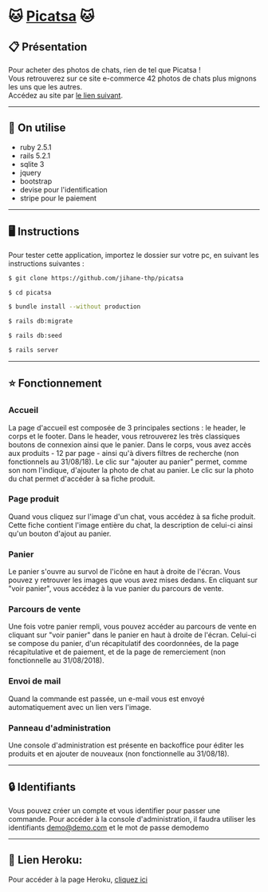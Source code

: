 # :cat: [Picatsa](https://picatsa.herokuapp.com) :cat:

## :clipboard: Présentation
 
 Pour acheter des photos de chats, rien de tel que Picatsa ! <br/>
 Vous retrouverez sur ce site e-commerce 42 photos de chats plus mignons les uns que les autres.<br/>
 Accédez au site par [le lien suivant](https://picatsa.herokuapp.com).
 

------------------------------
## :gem: On utilise

* ruby 2.5.1
* rails 5.2.1
* sqlite 3
* jquery
* bootstrap
* devise pour l'identification
* stripe pour le paiement

------------------------------

## :desktop_computer: Instructions

Pour tester cette application, importez le dossier sur votre pc, en suivant les instructions suivantes :


```sh
$ git clone https://github.com/jihane-thp/picatsa

$ cd picatsa

$ bundle install --without production

$ rails db:migrate

$ rails db:seed

$ rails server
```
-----------------------------

## :star: Fonctionnement

### Accueil
La page d'accueil est composée de 3 principales sections : le header, le corps et le footer.
Dans le header, vous retrouverez les très classiques boutons de connexion ainsi que le panier.
Dans le corps, vous avez accès aux produits - 12 par page - ainsi qu'à divers filtres de recherche (non fonctionnels au 31/08/18).
Le clic sur "ajouter au panier" permet, comme son nom l'indique, d'ajouter la photo de chat au panier.
Le clic sur la photo du chat permet d'accéder à sa fiche produit.

### Page produit
Quand vous cliquez sur l'image d'un chat, vous accédez à sa fiche produit. Cette fiche contient l'image entière du chat, la description de celui-ci ainsi qu'un bouton d'ajout au panier.

### Panier

Le panier s'ouvre au survol de l'icône en haut à droite de l'écran. Vous pouvez y retrouver les images que vous avez mises dedans. 
En cliquant sur "voir panier", vous accédez à la vue panier du parcours de vente.

### Parcours de vente

Une fois votre panier rempli, vous pouvez accéder au parcours de vente en cliquant sur "voir panier" dans le panier en haut à droite de l'écran. 
Celui-ci se compose du panier, d'un récapitulatif des coordonnées, de la page récapitulative et de paiement, et de la page de remerciement (non fonctionnelle au 31/08/2018).

### Envoi de mail

Quand la commande est passée, un e-mail vous est envoyé automatiquement avec un lien vers l'image.

### Panneau d'administration

Une console d'administration est présente en backoffice pour éditer les produits et en ajouter de nouveaux (non fonctionnelle au 31/08/18).

-------------------------------

## :lock: Identifiants

Vous pouvez créer un compte et vous identifier pour passer une commande.
Pour accéder à la console d'administration, il faudra utiliser les identifiants demo@demo.com et le mot de passe demodemo

-------------------------------

## :rocket: Lien Heroku: 

Pour accéder à la page Heroku, [cliquez ici](https://picatsa.herokuapp.com)


